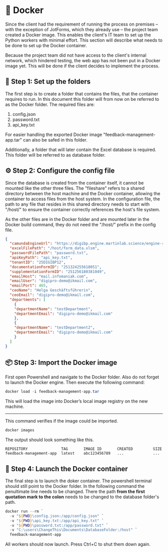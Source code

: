 # 🐋 Docker 
Since the client had the requirement of running the process on premises – with the exception of JotForms, which they already use – the project team created a Docker image. This enables the client's IT team to set up the Python workers with minimal effort. This section will describe what needs to be done to set up the Docker container.

Because the project team did not have access to the client's internal network, which hindered testing, the web app has not been put in a Docker image yet. This will be done if the client decides to implement the process.


## 📁 Step 1: Set up the folders

The first step is to create a folder that contains the files, that the container requires to run. In this document this folder will from now on be referred to as the Docker folder.
The required files are:
1. config.json
2. password.txt
3. api_key.txt

For easier handling the exported Docker image "feedback-management-app.tar" can also be safed in this folder.

Additionally, a folder that will later contain the Excel database is required. This folder will be referred to as database folder.


## ⚙️ Step 2: Configure the config file

Since the database is created from the container itself, it cannot be mounted like the other three files. The "fileshare" refers to a shared directory between the host machine and the Docker container, allowing the container to access files from the host system. In the configuration file, the path to any file that resides in this shared directory needs to start with "/host/" to ensure the container correctly references the host's file system.

As the other files are in the Docker folder and are mounted later in the Docker build command, they do not need the "/host/" prefix in the config file.

```json
{
  "camundaEngineUrl": "https://digibp.engine.martinlab.science/engine-rest",
  "excelFilePath": "/host/form_data.xlsm",
  "passwordFilePath": "password.txt",
  "apiKeyPath": "api_key.txt",
  "tenantID": "25DIGIBP12",
  "documentationFormID": "251324255618051",
  "supplementationFormID": "251256180381049",
  "emailHost": "mail.infomaniak.com",
  "emailUser": "digipro-demo@ikmail.com",
  "emailPort": 465,
  "ceoName": "Helga Geschäftsführerin",
  "ceoEmail": "digipro-demo@ikmail.com",
  "departments": [
    {
    "departmentName": "testDepartment",
    "departmentEmail": "digipro-demo@ikmail.com"
    },
    {
    "departmentName": "testDepartment2",
    "departmentEmail": "digipro-demo@ikmail.com"
    }
  ]
}
```


## 📦 Step 3: Import the Docker image

First open Powershell and navigate to the Docker folder. Also do not forget to launch the Docker engine.
Then execute the following command:

```powershell
docker load -i feedback-management-app.tar
```

This will load the image into Docker’s local image registry on the new machine.

---

This command verifies if the image could be imported.

```powershell
docker images
```

The output should look something like this.

```
REPOSITORY               TAG       IMAGE ID       CREATED         SIZE
feedback-management-app  latest    abc123456789   ...             ...
```


## 🚀 Step 4: Launch the Docker container

The final step is to launch the doker container. The powershell terminal should still point to the Docker folder. In the following command the penultimate line needs to be changed. There the path **from the first quotation mark to the colon** needs to be changed to the database folder's path.

```powershell
docker run --rm `
  -v "${PWD}\config.json:/app/config.json" `
  -v "${PWD}\api_key.txt:/app/api_key.txt" `
  -v "${PWD}\password.txt:/app/password.txt" `
  -v "C:\users\ChangeThis\Documents\DatabaseFolder:/host" `
  feedback-management-app
```

All workers should now launch. Press Ctrl+C to shut them down again.
